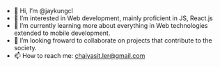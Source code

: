 - 👋 Hi, I’m @jaykungcl
- 👀 I’m interested in Web development, mainly proficient in JS, React.js 
- 🌱 I’m currently learning more about everything in Web technologies extended to mobile development.
- 💞️ I’m looking froward to collaborate on projects that contribute to the society.
- 📫 How to reach me: chaiyasit.ler@gmail.com

<!---
jaykungcl/jaykungcl is a ✨ special ✨ repository because its `README.md` (this file) appears on your GitHub profile.
You can click the Preview link to take a look at your changes.
--->
